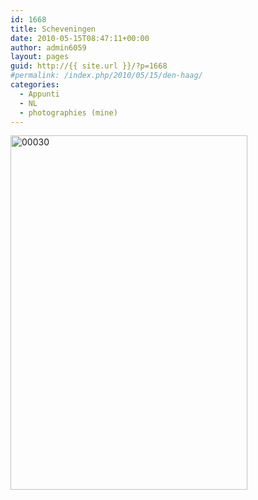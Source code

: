 ```yaml
---
id: 1668
title: Scheveningen
date: 2010-05-15T08:47:11+00:00
author: admin6059
layout: pages
guid: http://{{ site.url }}/?p=1668
#permalink: /index.php/2010/05/15/den-haag/
categories:
  - Appunti
  - NL
  - photographies (mine)
---
```

<img class="aligncenter size-full wp-image-3590" src="http://{{ site.url }}/wp-content/uploads/2010/05/00030-1.jpg" alt="00030" width="379" height="567" srcset="http://{{ site.url }}/wp-content/uploads/2010/05/00030-1.jpg 379w, http://{{ site.url }}/wp-content/uploads/2010/05/00030-1-201x300.jpg 201w" sizes="(max-width: 379px) 100vw, 379px" />